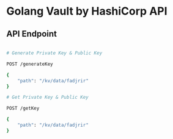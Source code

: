 # Golang Vault by HashiCorp API

## API Endpoint

```bash

# Generate Private Key & Public Key

POST /generateKey

{
    "path": "/kv/data/fadjrir"
}

# Get Private Key & Public Key

POST /getKey

{
    "path": "/kv/data/fadjrir"
}
```